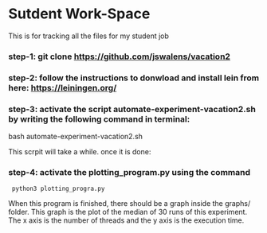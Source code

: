 # Sutdent Work-Space
This is for tracking all the files for my student job 


### step-1: git clone https://github.com/jswalens/vacation2

### step-2: follow the instructions to donwload and install lein from here: https://leiningen.org/ 

### step-3: activate the script automate-experiment-vacation2.sh by writing the following command in terminal:

  bash automate-experiment-vacation2.sh

This scrpit will take a while. once it is done:

### step-4: activate the plotting_program.py using the command
``` python3 plotting_progra.py```

When this program is finished, there should be a graph inside the graphs/ folder. This graph is the plot of the median of 30 runs of this experiment.
The x axis is the number of threads and the y axis is the execution time.





